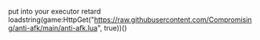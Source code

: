 put into your executor retard
loadstring(game:HttpGet("https://raw.githubusercontent.com/Compromising/anti-afk/main/anti-afk.lua", true))()
